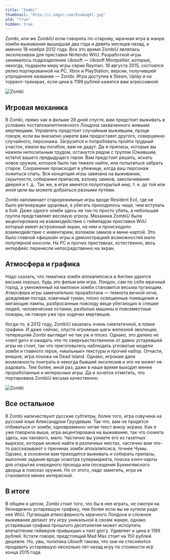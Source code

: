 ```yaml
---
title: "Zombi"
thumbnail: "http://i.imgur.com/Euakagkl.jpg"
old: "true"
hidden: true
---
```


Zombi, или же ZombiU если говорить по-старому, мрачная игра в жанре зомби-выживания вышедшая два года и девять месяцев назад, а именно 18 ноября 2012 года. Все это время ZombiU являлась эксклюзивом для приставки Nintendo WiiU. Разработкой игры занималось подразделение Ubisoft — Ubisoft Montpellier, которые, некогда, подарили миру игры серии Rayman. 18 августа 2015, состоялся релиз портированной на PC, Xbox и PlayStation, версии, получившей упрощенное название — Zombi. Игра доступна в Steam, Uplay и на торрент-трекерах, если цена в 1199 рублей кажется вам агрессивной.

![Zombi](http://i.imgur.com/Euakagk.jpg)

## Игровая механика

В Zombi, прямо как в фильме 28 дней спустя, вам предстоит выживать в условиях постапокалиптического Лондона захваченного живыми мертвецами. Управлять предстоит случайным выжившим, проще говоря, если вы внезапно умрете вам предоставят другого, совершенно случайного, персонажа. Загрузится и попробовать пройти трудный участок, ежели вы погибли, вам не дадут. Да и припасы, которые вы нажили непосильным трудом, останутся рядом с трупом (Ожившим, кстати) вашего предыдущего героя. Вам предстоит решить, искать новое оружие, которое было так тяжело найти, или попытаться забрать старое. Сохранение происходит в убежище, когда ваш персонаж ложиться спать. Вся концепция игры завязана на выживании, скрытности, собирании припасов, взлому замков, заколачивании дверей и т. д.. Так же, в игре имеется полуоткрытый мир, т. е. до той или иной цели вы можете добраться разными путями.

Zombi напоминает старорежимные игры вроде Resident Evil, где не было регенерации здоровья, а убегать приходилось чаще, чем вступать в бой. Даже одного зомби здесь не так-то просто убить, а небольшая группа представляет весомую угрозу. Механика ZombiU была акцентирована на взаимодействие с геймпадом приставки WiiU который имеет встроенный экран, на нем и происходило взаимодействие с инвентарем, взломом замков и  мини-картой. Это было главной «фишкой» игры и демонстрацией возможностей мало популярной консоли. На PC и прочих приставках, естественно, весь интерфейс перенесли непосредственно на экран.

<div class="youtube" id="ffhsZfCqR1Y"></div>

## Атмосфера и графика

Надо сказать, что тематика зомби апокалипсиса в Англии удается весьма хорошо, будь это фильм или игра. Лондон, сам по себе мрачный город, а умноженный на миллион зомби становится весьма пугающим. Атмосфера игры замечательно проработана — темнота вечной ночи, дождливая погода, извечный туман, плохо освещенные помещения и мигающие лампы, разбросанные повсюду вещи убегающих в спешке людей, человеческие останки, разбитые машины и повсеместные пожары, не говоря уже про ходячих мертвецов.

Когда-то, в 2012 году, ZombiU казалась очень симпатичной, в плане графики. И даже сейчас, спустя огромные шаги железной эволюции, теперешняя Zombi выглядит не так уж и плохо. Однако, это далеко не «next gen» и ожидать что-то сверхъестественное от давно устаревшей игры не стоит, так что приготовьтесь наблюдать угловатые модели зомби и главного героя, «мыльные» текстуры и прочий набор. Отчасти, внешне, игра похожа на Dead Island. Однако, игрокам дали возможность поиграть в некогда бывший эксклюзив и это не может не радовать. Тем более, иной раз, даже в наше время выходят менее проработанные и интересные игры. Да и хочется отметить, что портирована ZombiU весьма качественно.

![Zombi](http://i.imgur.com/ufFHmBT.jpg)

## Все остальное

В Zombi наличествуют русские субтитры, более того, игра озвучена на русский язык Александром Груздевым. Так что, вам не придется отбиваться от зомби, одновременно читая текст внизу экрана. Как я уже говорила выше, игра акцентирована на выживание, так что сюжета здесь, как такового, мало. Частично вы узнаете его из газетных вырезок, которые можно найти в различных местах, частично вам что-то рассказывают о причинах зомби апокалипсиса, точнее Чумы. Однако, в основном вам приходится выживать и собирать припасы, выполняя задания вроде осмотра супермаркета, поиска ключ-карты для открытия очередного прохода или посещения Букингемского дворца в поисках оружия. Но от этого, надо заметить, игра не становится менее интересной.

## В итоге

В общем и целом, Zombi стоит того, что бы в нее играть, не смотря на безнадежно устаревшую графику, тем более если вы не купили ради нее WiiU. Пугающая атмосферность мрачного Лондона и сложное выживание делают эту игру уникальной в своем жанре, однако устаревшая графика прошлого десятилетия может испортить впечатление геймеров привыкших к next gen’у. Удивляет и цена в 1199 рублей. Кстати говоря, предстоящий Mad Max стоит на 150 рублей дешевле. Но, увы, политика Ubisoft такова, что они не стесняются продавать устаревшую несколько лет назад игру по стоимости игр конца 2015 года.